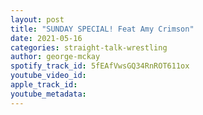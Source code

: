 ```yaml
---
layout: post
title: "SUNDAY SPECIAL! Feat Amy Crimson"
date: 2021-05-16
categories: straight-talk-wrestling
author: george-mckay
spotify_track_id: 5fEAfVwsGQ34RnROT611ox
youtube_video_id: 
apple_track_id: 
youtube_metadata: 
---
```

